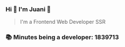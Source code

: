 ### Hi 👋 I&#39;m Juani 🦁

> I&#39;m a Frontend Web Developer SSR

### 📚 Minutes being a developer: 1839713
